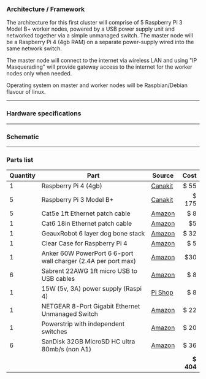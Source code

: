 ### Architecture / Framework

The architecture for this first cluster will comprise of 5 Raspberry Pi 3 Model B+ worker nodes, powered by a USB power supply unit and networked together via a simple unmanaged switch.  The master node will be a Raspberry Pi 4 (4gb RAM) on a separate power-supply wired into the same network switch.

The master node will connect to the internet via wireless LAN and using "IP Masquerading" will provide gateway access to the internet for the worker nodes only when needed. 

Operating system on master and worker nodes will be Raspbian/Debian flavour of linux.

---
### Hardware specifications



---
### Schematic



---

### Parts list


| Quantity | Part | Source | Cost |
| ----- | ----- | ----- | -----: |  
| 1 | Raspberry Pi 4 (4gb) | [Canakit](https://www.canakit.com/raspberry-pi-4-4gb.html) | $ 55 |
| 5 | Raspberry Pi 3 Model B+ | [Canakit](https://www.canakit.com/raspberry-pi-3-model-b-plus.html) | $ 175 |
| 5 | Cat5e 1ft Ethernet patch cable| [Amazon](https://www.amazon.com/gp/product/B00JULVRU2/ref=ppx_yo_dt_b_asin_title_o07_s00?ie=UTF8&th=1) | $ 8 |
| 1 | Cat6 18in Ethernet patch cable| [Amazon](https://www.amazon.com/gp/product/B00E9RA6GI/ref=ppx_yo_dt_b_asin_title_o08_s00?ie=UTF8&psc=1) | $5 |
| 1 | GeauxRobot 6 layer dog bone stack | [Amazon](https://www.amazon.com/gp/product/B01D9130QC/ref=ppx_yo_dt_b_asin_title_o08_s00?ie=UTF8&psc=1) | $ 32 |
| 1 | Clear Case for Raspberry Pi 4 | [Amazon](https://www.amazon.com/gp/product/B07W72KL1W/ref=ppx_yo_dt_b_asin_title_o08_s00?ie=UTF8&psc=1) | $ 5 |
| 1 | Anker 60W PowerPort 6 6-port wall charger (2.4A per port max) | [Amazon](https://www.amazon.com/gp/product/B014T3ZJX6/ref=ppx_od_dt_b_asin_title_s01?ie=UTF8&psc=1) | $30 |
| 6 | Sabrent 22AWG 1ft micro USB to USB cables | [Amazon](https://www.amazon.com/gp/product/B014T3ZJX6/ref=ppx_od_dt_b_asin_title_s01?ie=UTF8&psc=1) | $ 8 |
| 1 | 15W (5v, 3A) power supply (Raspi 4) | [Pi Shop](https://www.pishop.us/product/raspberry-pi-15w-power-supply-us-white/) | $ 8 |
| 1 | NETGEAR 8-Port Gigabit Ethernet Unmanaged Switch | [Amazon](https://www.amazon.com/gp/product/B00KFD0SYK/ref=ppx_od_dt_b_asin_title_s00?ie=UTF8&psc=1) | $ 22 |
| 1 | Powerstrip with independent switches | [Amazon](https://www.amazon.com/gp/product/B0775V2SS1/ref=ppx_yo_dt_b_asin_title_o05_s00?ie=UTF8&psc=1) | $ 20 |
| 6 | SanDisk 32GB MicroSD HC ultra 80mb/s (non A1) | [Amazon](https://www.amazon.com/gp/product/B00CNYV942/ref=ppx_yo_dt_b_asin_title_o09_s00?ie=UTF8&psc=1) | $ 36 |
| | | | **$ 404**

